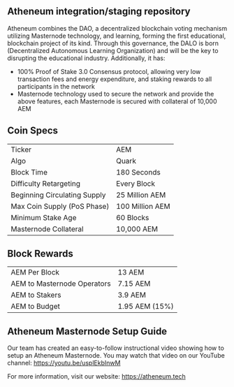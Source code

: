 ## Atheneum integration/staging repository ##


Atheneum combines the DAO, a decentralized blockchain voting mechanism utilizing Masternode technology, and learning, forming the first educational, blockchain project of its kind. Through this governance, the DALO is born (Decentralized Autonomous Learning Organization) and will be the key to disrupting the educational industry. Additionally, it has:
- 100% Proof of Stake 3.0 Consensus protocol, allowing very low transaction fees and energy expenditure, and staking rewards to all participants in the network
- Masternode technology used to secure the network and provide the above features, each Masternode is secured with collateral of 10,000 AEM


## Coin Specs ##
<table>
<tr><td>Ticker</td><td>AEM</td></tr>
<tr><td>Algo</td><td>Quark</td></tr>
<tr><td>Block Time</td><td>180 Seconds</td></tr>
<tr><td>Difficulty Retargeting</td><td>Every Block</td></tr>
<tr><td>Beginning Circulating Supply</td><td>25 Million AEM</td></tr>
<tr><td>Max Coin Supply (PoS Phase)</td><td>100 Million AEM</td></tr>
<tr><td>Minimum Stake Age</td><td>60 Blocks</td></tr>
<tr><td>Masternode Collateral</td><td>10,000 AEM</td></tr>
</table>

## Block Rewards ##
<table>
<tr><td>AEM Per Block</td><td>13 AEM</td></tr>
<tr><td>AEM to Masternode Operators</td><td>7.15 AEM</td></tr>
<tr><td>AEM to Stakers</td><td>3.9 AEM</td></tr>
<tr><td>AEM to Budget</td><td>1.95 AEM (15%)</td></tr>
</table>

## Atheneum Masternode Setup Guide ##


Our team has created an easy-to-follow instructional video showing how to setup an Atheneum Masternode. You may watch that video on our YouTube channel: https://youtu.be/usplEkbInwM

For more information, visit our website: https://atheneum.tech
